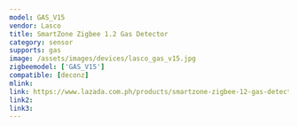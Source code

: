 ```yaml
---
model: GAS_V15
vendor: Lasco
title: SmartZone Zigbee 1.2 Gas Detector
category: sensor
supports: gas
image: /assets/images/devices/lasco_gas_v15.jpg
zigbeemodel: ['GAS_V15']
compatible: [deconz]
mlink: 
link: https://www.lazada.com.ph/products/smartzone-zigbee-12-gas-detector-smartzone-zigbee-12-smart-gateway-controller-required-i269926812-s385659965.html?spm=a2o4l.seller.list.47.10d0665bVRSItN&mp=1
link2: 
link3: 
---
```

